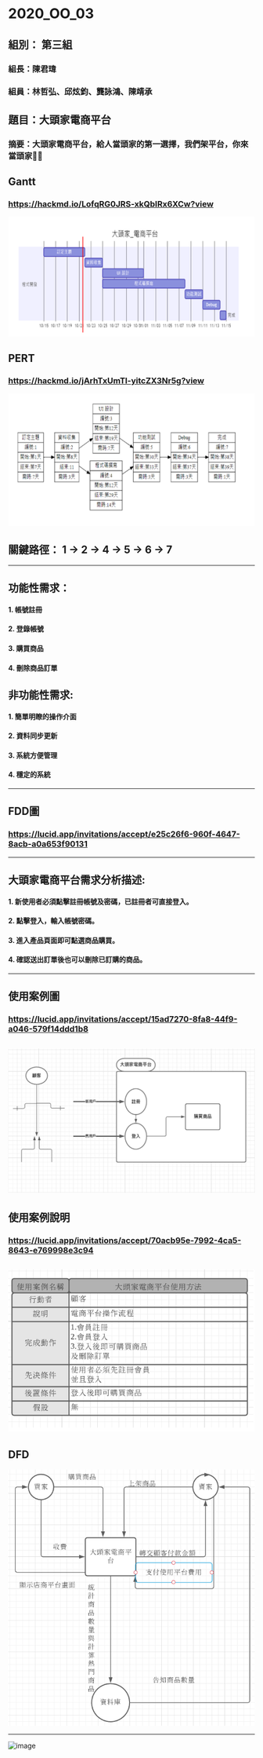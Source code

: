 # 2020_OO_03
## 組別： 第三組
### 組長：陳君瑋
### 組員：林哲弘、邱炫鈞、龔詠鴻、陳靖承
## 題目：大頭家電商平台
### 摘要：大頭家電商平台，給人當頭家的第一選擇，我們架平台，你來當頭家🤑🤑

## Gantt
### https://hackmd.io/LofqRG0JRS-xkQbIRx6XCw?view


  <img src="Gannt.png" />
  
  
  ## PERT
### https://hackmd.io/jArhTxUmTl-yitcZX3Nr5g?view
  <img src="PERT.png" />

## 關鍵路徑： 1 → 2 → 4 → 5 → 6 → 7



---
## 功能性需求：
#### 1.	帳號註冊
#### 2.	登錄帳號
#### 3.	購買商品
#### 4.	刪除商品訂單
## 非功能性需求:
#### 1.	簡單明瞭的操作介面
#### 2.	資料同步更新
#### 3.	系統方便管理
#### 4.	穩定的系統
---
## FDD圖
### https://lucid.app/invitations/accept/e25c26f6-960f-4647-8acb-a0a653f90131
---
## 大頭家電商平台需求分析描述:
#### 1.	新使用者必須點擊註冊帳號及密碼，已註冊者可直接登入。
#### 2.	點擊登入，輸入帳號密碼。
#### 3.	進入產品頁面即可點選商品購買。
#### 4.	確認送出訂單後也可以刪除已訂購的商品。
---
## 使用案例圖
### https://lucid.app/invitations/accept/15ad7270-8fa8-44f9-a046-579f14ddd1b8
![image](使用案例圖.png)
---
## 使用案例說明
### https://lucid.app/invitations/accept/70acb95e-7992-4ca5-8643-e769998e3c94
![image](使用案例說明.png)
---
## DFD
![image](DFD.png)

---
![image](S__60579845.jpg)
